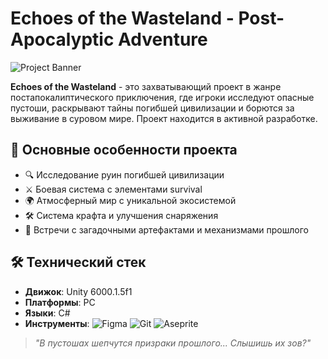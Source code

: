 # Echoes of the Wasteland - Post-Apocalyptic Adventure

![Project Banner](https://github.com/user-attachments/assets/1250bfa2-987f-47cf-ac10-6ede78e4acc2)

**Echoes of the Wasteland** - это захватывающий проект в жанре постапокалиптического приключения, где игроки исследуют опасные пустоши, раскрывают тайны погибшей цивилизации и борются за выживание в суровом мире. Проект находится в активной разработке.

## 🌌 Основные особенности проекта

- 🔍 Исследование руин погибшей цивилизации
- ⚔️ Боевая система с элементами survival
- 🌍 Атмосферный мир с уникальной экосистемой
- 🛠️ Система крафта и улучшения снаряжения
- 🤖 Встречи с загадочными артефактами и механизмами прошлого


## 🛠️ Технический стек
- **Движок**: Unity 6000.1.5f1
- **Платформы**: PC
- **Языки**: C#
- **Инструменты**: 
  ![Figma](https://img.shields.io/badge/Figma-F24E1E?style=flat&logo=figma&logoColor=white)
  ![Git](https://img.shields.io/badge/Git-F05032?style=flat&logo=git&logoColor=white)
  ![Aseprite](https://img.shields.io/badge/Aseprite-F24E1E?style=flat&logo=aseprite&logoColor=white)

> *"В пустошах шепчутся призраки прошлого... Слышишь их зов?"*  
